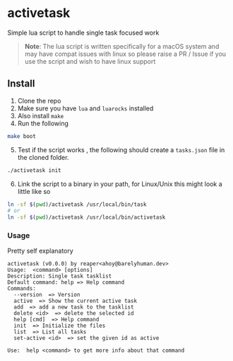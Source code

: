 # activetask

Simple lua script to handle single task focused work

> **Note**: The lua script is written specifically for a macOS system and may have compat issues with linux so please raise a PR / Issue if you use the script and wish to have linux support

## Install

1. Clone the repo
2. Make sure you have `lua` and `luarocks` installed
3. Also install `make`
4. Run the following

```sh
make boot
```

5. Test if the script works , the following should create a `tasks.json` file in the cloned folder.

```sh
./activetask init
```

6. Link the script to a binary in your path, for Linux/Unix this might look a little like so

```sh
ln -sf $(pwd)/activetask /usr/local/bin/task
# or
ln -sf $(pwd)/activetask /usr/local/bin/activetask
```

### Usage

Pretty self explanatory

```
activetask (v0.0.0) by reaper<ahoy@barelyhuman.dev>
Usage:  <command> [options]
Description: Single task tasklist
Default command: help => Help command
Commands:
  --version  => Version
  active  => Show the current active task
  add  => add a new task to the tasklist
  delete <id>  => delete the selected id
  help [cmd]  => Help command
  init  => Initialize the files
  list  => List all tasks
  set-active <id>  => set the given id as active

Use:  help <command> to get more info about that command
```

